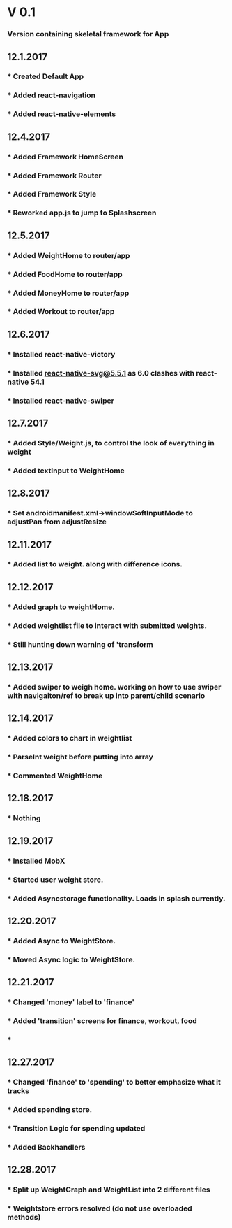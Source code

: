 # V 0.1
### Version containing skeletal framework for App

## 12.1.2017
### * Created Default App
### * Added react-navigation
### * Added react-native-elements

## 12.4.2017
### * Added Framework HomeScreen
### * Added Framework Router
### * Added Framework Style
### * Reworked app.js to jump to Splashscreen

## 12.5.2017
### * Added WeightHome to router/app
### * Added FoodHome to router/app
### * Added MoneyHome to router/app
### * Added Workout to router/app

## 12.6.2017
### * Installed react-native-victory
### * Installed react-native-svg@5.5.1 as 6.0 clashes with react-native 54.1
### * Installed react-native-swiper

## 12.7.2017
### * Added Style/Weight.js, to control the look of everything in weight
### * Added textInput to WeightHome

## 12.8.2017
### * Set androidmanifest.xml->windowSoftInputMode to adjustPan from adjustResize

## 12.11.2017
### * Added list to weight. along with difference icons.

## 12.12.2017
### * Added graph to weightHome.
### * Added weightlist file to interact with submitted weights.
### * Still hunting down warning of 'transform

## 12.13.2017
### * Added swiper to weigh home. working on how to use swiper with navigaiton/ref to break up into parent/child scenario

## 12.14.2017
### * Added colors to chart in weightlist
### * ParseInt weight before putting into array
### * Commented WeightHome

## 12.18.2017
### * Nothing

## 12.19.2017
### * Installed MobX
### * Started user weight store.
### * Added Asyncstorage functionality. Loads in splash currently.

## 12.20.2017
### * Added Async to WeightStore.
### * Moved Async logic to WeightStore.

## 12.21.2017
### * Changed 'money' label to 'finance'
### * Added 'transition' screens for finance, workout, food
### *

## 12.27.2017
### * Changed 'finance' to 'spending' to better emphasize what it tracks
### * Added spending store.
### * Transition Logic for spending updated
### * Added Backhandlers

## 12.28.2017
### * Split up WeightGraph and WeightList into 2 different files
### * Weightstore errors resolved (do not use overloaded methods)
